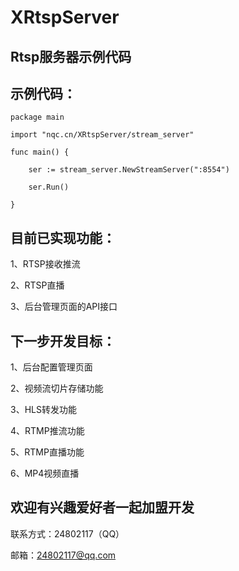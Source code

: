 # XRtspServer


## Rtsp服务器示例代码


## 示例代码：

	package main

	import "nqc.cn/XRtspServer/stream_server"

	func main() {

		ser := stream_server.NewStreamServer(":8554")

		ser.Run()

	}


## 目前已实现功能：

1、RTSP接收推流

2、RTSP直播

3、后台管理页面的API接口


## 下一步开发目标：


1、后台配置管理页面

2、视频流切片存储功能

3、HLS转发功能

4、RTMP推流功能

5、RTMP直播功能

6、MP4视频直播

## 欢迎有兴趣爱好者一起加盟开发

联系方式：24802117（QQ）

邮箱：24802117@qq.com



